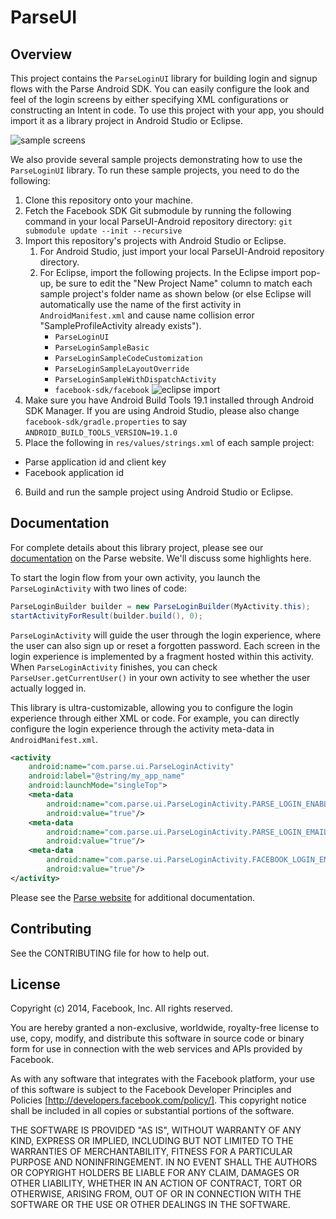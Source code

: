 # ParseUI
## Overview
This project contains the `ParseLoginUI` library for building login and signup flows with the Parse Android SDK.
You can easily configure the look and feel of the login screens by either specifying XML configurations or constructing an Intent in code.
To use this project with your app, you should import it as a library project in Android Studio or Eclipse.

![sample screens](http://parseui-android.parseapp.com/images/parse_login_sample_screens.png)

We also provide several sample projects demonstrating how to use the `ParseLoginUI` library.  To run these
sample projects, you need to do the following:

1. Clone this repository onto your machine.
2. Fetch the Facebook SDK Git submodule by running the following command in your local ParseUI-Android repository directory: `git submodule update --init --recursive`
3. Import this repository's projects with Android Studio or Eclipse.
    1. For Android Studio, just import your local ParseUI-Android repository directory.
    2. For Eclipse, import the following projects.  In the Eclipse import pop-up, be sure to edit the "New Project Name" column to match each sample project's folder name as shown below (or else Eclipse will automatically use the name of the first activity in `AndroidManifest.xml` and cause name collision error "SampleProfileActivity already exists").
        * `ParseLoginUI`
        * `ParseLoginSampleBasic`
        * `ParseLoginSampleCodeCustomization`
        * `ParseLoginSampleLayoutOverride`
        * `ParseLoginSampleWithDispatchActivity`
        * `facebook-sdk/facebook`
        ![eclipse import](http://parseui-android.parseapp.com/images/eclipse_import_after_edit.png)
4. Make sure you have Android Build Tools 19.1 installed through Android SDK Manager.  If you are using Android Studio, please also change <code>facebook-sdk/gradle.properties</code> to say <code>ANDROID_BUILD_TOOLS_VERSION=19.1.0</code>
5. Place the following in `res/values/strings.xml` of each sample project:
  * Parse application id and client key
  * Facebook application id
6. Build and run the sample project using Android Studio or Eclipse.

## Documentation
For complete details about this library project, please see our [documentation](http://www.parse.com/docs/android_guide#ui-login) on the Parse website.
We'll discuss some highlights here.

To start the login flow from your own activity, you launch the `ParseLoginActivity` with two lines of code:

```java
ParseLoginBuilder builder = new ParseLoginBuilder(MyActivity.this);
startActivityForResult(builder.build(), 0);
```

`ParseLoginActivity` will guide the user through the login experience, where the user can also sign up or reset a forgotten password.
Each screen in the login experience is implemented by a fragment hosted within this activity.
When `ParseLoginActivity` finishes, you can check `ParseUser.getCurrentUser()` in your own activity to see whether the user actually logged in.

This library is ultra-customizable, allowing you to configure the login experience through either XML or code.
For example, you can directly configure the login experience through the activity meta-data in `AndroidManifest.xml`.

```xml
<activity
    android:name="com.parse.ui.ParseLoginActivity"
    android:label="@string/my_app_name"
    android:launchMode="singleTop">
    <meta-data
        android:name="com.parse.ui.ParseLoginActivity.PARSE_LOGIN_ENABLED"
        android:value="true"/>
    <meta-data
        android:name="com.parse.ui.ParseLoginActivity.PARSE_LOGIN_EMAIL_AS_USERNAME"
        android:value="true"/>
    <meta-data
        android:name="com.parse.ui.ParseLoginActivity.FACEBOOK_LOGIN_ENABLED"
        android:value="true"/>
</activity>
```

Please see the [Parse website](http://www.parse.com/docs/android_guide#ui-login) for additional documentation.

## Contributing
See the CONTRIBUTING file for how to help out.

## License
Copyright (c) 2014, Facebook, Inc. All rights reserved.

You are hereby granted a non-exclusive, worldwide, royalty-free license to use,
copy, modify, and distribute this software in source code or binary form for use
in connection with the web services and APIs provided by Facebook.

As with any software that integrates with the Facebook platform, your use of
this software is subject to the Facebook Developer Principles and Policies
[http://developers.facebook.com/policy/]. This copyright notice shall be
included in all copies or substantial portions of the software.

THE SOFTWARE IS PROVIDED "AS IS", WITHOUT WARRANTY OF ANY KIND, EXPRESS OR
IMPLIED, INCLUDING BUT NOT LIMITED TO THE WARRANTIES OF MERCHANTABILITY, FITNESS
FOR A PARTICULAR PURPOSE AND NONINFRINGEMENT. IN NO EVENT SHALL THE AUTHORS OR
COPYRIGHT HOLDERS BE LIABLE FOR ANY CLAIM, DAMAGES OR OTHER LIABILITY, WHETHER
IN AN ACTION OF CONTRACT, TORT OR OTHERWISE, ARISING FROM, OUT OF OR IN
CONNECTION WITH THE SOFTWARE OR THE USE OR OTHER DEALINGS IN THE SOFTWARE.